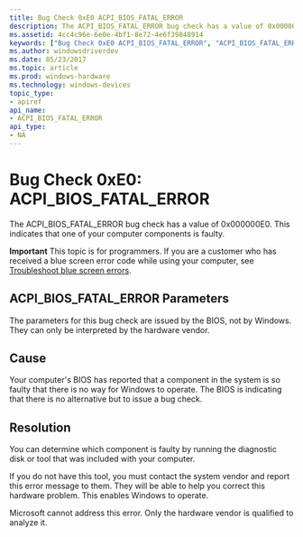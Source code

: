 ```yaml
---
title: Bug Check 0xE0 ACPI_BIOS_FATAL_ERROR
description: The ACPI_BIOS_FATAL_ERROR bug check has a value of 0x000000E0. This indicates that one of your computer components is faulty.
ms.assetid: 4cc4c96e-6e0e-4bf1-8e72-4e6f39848914
keywords: ["Bug Check 0xE0 ACPI_BIOS_FATAL_ERROR", "ACPI_BIOS_FATAL_ERROR"]
ms.author: windowsdriverdev
ms.date: 05/23/2017
ms.topic: article
ms.prod: windows-hardware
ms.technology: windows-devices
topic_type:
- apiref
api_name:
- ACPI_BIOS_FATAL_ERROR
api_type:
- NA
---
```


# Bug Check 0xE0: ACPI\_BIOS\_FATAL\_ERROR


The ACPI\_BIOS\_FATAL\_ERROR bug check has a value of 0x000000E0. This indicates that one of your computer components is faulty.

**Important** This topic is for programmers. If you are a customer who has received a blue screen error code while using your computer, see [Troubleshoot blue screen errors](http://windows.microsoft.com/windows-10/troubleshoot-blue-screen-errors).

## ACPI\_BIOS\_FATAL\_ERROR Parameters


The parameters for this bug check are issued by the BIOS, not by Windows. They can only be interpreted by the hardware vendor.

Cause
-----

Your computer's BIOS has reported that a component in the system is so faulty that there is no way for Windows to operate. The BIOS is indicating that there is no alternative but to issue a bug check.

Resolution
----------

You can determine which component is faulty by running the diagnostic disk or tool that was included with your computer.

If you do not have this tool, you must contact the system vendor and report this error message to them. They will be able to help you correct this hardware problem. This enables Windows to operate.

Microsoft cannot address this error. Only the hardware vendor is qualified to analyze it.

 

 





